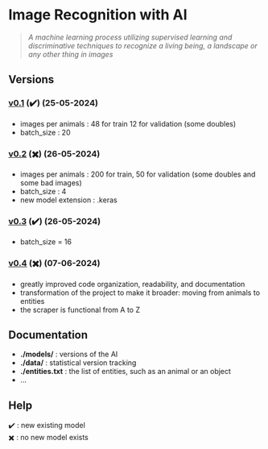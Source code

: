 # Image Recognition with AI
> *A machine learning process utilizing supervised learning and discriminative techniques to recognize a living being, a landscape or any other thing in images*

## Versions

### <ins>v0.1</ins> (✔️) (25-05-2024)
- images per animals : 48 for train 12 for validation (some doubles)
- batch_size : 20

### <ins>v0.2</ins> (✖️) (26-05-2024)
- images per animals : 200 for train, 50 for validation (some doubles and some bad images)
- batch_size : 4
- new model extension : .keras

### <ins>v0.3</ins> (✔️) (26-05-2024)
- batch_size = 16

### <ins>v0.4</ins> (✖️) (07-06-2024)
- greatly improved code organization, readability, and documentation
- transformation of the project to make it broader: moving from animals to entities
- the scraper is functional from A to Z

## Documentation

- **./models/** : versions of the AI
- **./data/** : statistical version tracking
- **./entities.txt** : the list of entities, such as an animal or an object
- ...

## Help

✔️ : new existing model\
✖️ : no new model exists
